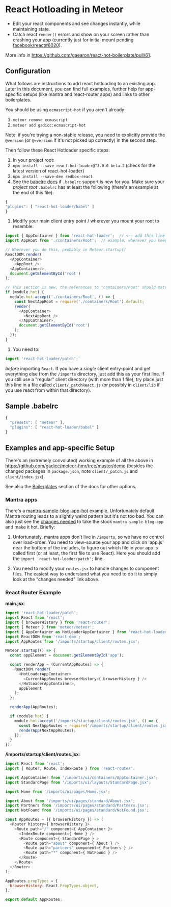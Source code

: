 # React Hotloading in Meteor

* Edit your react components and see changes instantly, while maintaining state.
* Catch react `render()` errors and show on your screen rather than crashing your app
(currently just for initial mount pending
[facebook/react#6020](https://github.com/facebook/react/pull/6020)).

More info in https://github.com/gaearon/react-hot-boilerplate/pull/61.

## Configuration

What follows are instructions to add react hotloading to an existing app.  Later in this document, you can find full examples, further help for app-specific setups (like mantra and react-router apps) and links to other boilerplates.

You should be using `ecmascript-hot` if you aren't already:

1. `meteor remove ecmascript`
1. `meteor add gadicc:ecmascript-hot`

Note: if you're trying a non-stable release, you need to explicitly provide the `@version` (or `@=version` if it's not picked up correctly) in the second step.

Then follow these React Hotloader specific steps:

1. In your project root:
  1. `npm install --save react-hot-loader@^3.0.0-beta.2` (check for the latest version of react-hot-loader)
  1. `npm install --save-dev redbox-react`
1. See the [babelrc docs](./babelrc.md) if `.babelrc` support is new for you.  Make sure
your *project root* `.babelrc` has at least the following (there's an example at the end of this file):

  ```js
{
  "plugins": [ "react-hot-loader/babel" ]
}
```
1. Modify your main client entry point / wherever you mount your root to resemble:

  ```js
  import { AppContainer } from 'react-hot-loader';  // <-- add this line
  import AppRoot from './containers/Root';  // example; wherever you keep your main component

  // Wherever you do this, probably in Meteor.startup()
  ReactDOM.render(
    <AppContainer>
      <AppRoot />
    <AppContainer/>,
    document.getElementById('root')
  );

  // This section is new, the references to "containers/Root" should match your import statement
  if (module.hot) {
    module.hot.accept('./containers/Root', () => {
      const NextAppRoot = require('./containers/Root').default;
      render(
        <AppContainer>
          <NextAppRoot />
        </AppCotnainer>,
        document.getElementById('root')
      );
    });
  }
  ```

1. You need to:

  ```js
  import 'react-hot-loader/patch';`
  ```

*before* importing `React`.  If you have a *single* client entry-point and get everything else from the `/imports` directory, just add this as your first line.  If you still use a "regular" client directory (with more than 1 file), try place just this line in a file called `client/_patchReact.js` (or possibly in `client/lib` if you use react from within that directory).

## Sample .babelrc

```js
{
  "presets": [ "meteor" ],
  "plugins": [ "react-hot-loader/babel" ]
}
```

## Examples and app-specific Setup

There's an (extremely convoluted) working example of all the above in https://github.com/gadicc/meteor-hmr/tree/master/demo (besides the changed packages in `package.json`, note `client/_patch.js` and `client/index.jsx`).

See also the [Boilerplates](Boilerplates.md) section of the docs for other options.

### Mantra apps

There's a [mantra-sample-blog-app-hot](https://github.com/gadicc/mantra-sample-blog-app-hot) example.  Unfortunately default Mantra routing leads to a slightly weird pattern but it's not too bad.  You can also just see the [changes needed](https://github.com/gadicc/mantra-sample-blog-app-hot/compare/master...gadicc:hot) to take the stock `mantra-sample-blog-app` and make it hot.  Briefly:

1. Unfortunately, mantra apps don't live in `/imports`, so we have no control over load-order.  You need to view-source your app and click on 'app.js' near the bottom of the includes, to figure out which file in your app is called first (or at least, the first file to use React).  Here you should add the `import 'react-hot-loader/patch';` line.

1. You need to modify your `routes.jsx` to handle changes to component files.  The easiest way to understand what you need to do it to simply look at the "changes needed" link above.


### React Router Example

**main.jsx**:

```js
import 'react-hot-loader/patch';
import React from 'react';
import { browserHistory } from 'react-router';
import { Meteor } from 'meteor/meteor';
import { AppContainer as HotLoaderAppContainer } from 'react-hot-loader';
import ReactDOM from 'react-dom';
import AppRoutes from '/imports/startup/client/routes.jsx';

Meteor.startup(() => {
  const appElement = document.getElementById('app');

  const renderApp = (CurrentAppRoutes) => {
    ReactDOM.render(
      <HotLoaderAppContainer>
        <CurrentAppRoutes browserHistory={ browserHistory } />
      </HotLoaderAppContainer>,
      appElement
    );
  };

  renderApp(AppRoutes);

  if (module.hot) {
    module.hot.accept('/imports/startup/client/routes.jsx', () => {
      const NextAppRoutes = require('/imports/startup/client/routes.jsx').default;
      renderApp(NextAppRoutes);
    });
  }
});
```

**/imports/startup/client/routes.jsx**:

```js
import React from 'react';
import { Router, Route, IndexRoute } from 'react-router';

import AppContainer from '/imports/ui/containers/AppContainer.jsx';
import StandardPage from '/imports/ui/layouts/StandardPage.jsx';

import Home from '/imports/ui/pages/Home.jsx';

import About from '/imports/ui/pages/standard/About.jsx';
import Partners from '/imports/ui/pages/standard/Partners.jsx';
import NotFound from '/imports/ui/pages/standard/NotFound.jsx';

const AppRoutes = ({ browserHistory }) => (
  <Router history={ browserHistory }>
    <Route path="/" component={ AppContainer }>
      <IndexRoute component={ Home } />
      <Route component={ StandardPage } >
        <Route path="about" component={ About } />
        <Route path="partners" component={ Partners } />
        <Route path="*" component={ NotFound } />
      </Route>
    </Route>
  </Router>
);

AppRoutes.propTypes = {
  browserHistory: React.PropTypes.object,
};

export default AppRoutes;
```
